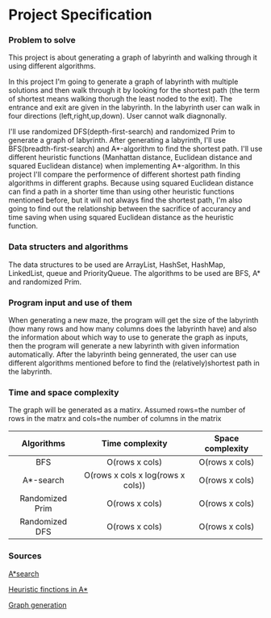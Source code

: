 # Project Specification

### Problem to solve
This project is about generating a graph of labyrinth and walking through it using different algorithms.

In this project I'm going to generate a graph of labyrinth with multiple solutions and then walk through it by looking for the shortest path (the term of shortest means walking thorugh the least noded to the exit). The entrance and exit are given in the labyrinth. In the labyrinth user can walk in four directions (left,right,up,down). User cannot walk diagnonally. 

I'll use randomized DFS(depth-first-search) and randomized Prim to generate a graph of labyrinth. After generating a labyrinth, I'll use BFS(breadth-first-search) and A*-algorithm to find the shortest path. I'll use different heuristic functions (Manhattan distance, Euclidean distance and squared Euclidean distance) when implementing A*-algorithm. In this project I'll compare the performence of different shortest path finding algorithms in different graphs. Because using squared Euclidean distance can find a path in a shorter time than using other heuristic functions mentioned before, but it will not always find the shortest path, I'm also going to find out the relationship between the sacrifice of accurancy and time saving when using squared Euclidean distance as the heuristic function. 

### Data structers and algorithms
The data structures to be used are ArrayList, HashSet, HashMap, LinkedList, queue and PriorityQueue.
The algorithms to be used are BFS, A* and randomized Prim.                                     

### Program input and use of them
When generating a new maze, the program will get the size of the labyrinth (how many rows and how many columns does the labyrinth have) and also the information about which way to use to generate the graph as inputs, then the program will generate a new labyrinth with given information automatically. After the labyrinth being gennerated, the user can use different algorithms mentioned before to find the (relatively)shortest path in the labyrinth. 

### Time and space complexity 

The graph will be generated as a matirx. Assumed rows=the number of rows in the matrx and cols=the number of columns in the matrix

| Algorithms     | Time complexity | Space complexity|
| :-------------:| :----------:    | :-----------:   |
|  BFS           | O(rows x cols)          | O(rows x cols)            |
|  A*-search     | O(rows x cols x log(rows x cols)) | O(rows x cols)|
|  Randomized Prim| O(rows x cols)| O(rows x cols)|
|Randomized DFS|O(rows x cols)|O(rows x cols)|



### Sources
[A*search](https://en.wikipedia.org/wiki/A*_search_algorithm)

[Heuristic finctions in A*](http://theory.stanford.edu/~amitp/GameProgramming/Heuristics.html)

[Graph generation](https://en.wikipedia.org/wiki/Maze_generation_algorithm)

